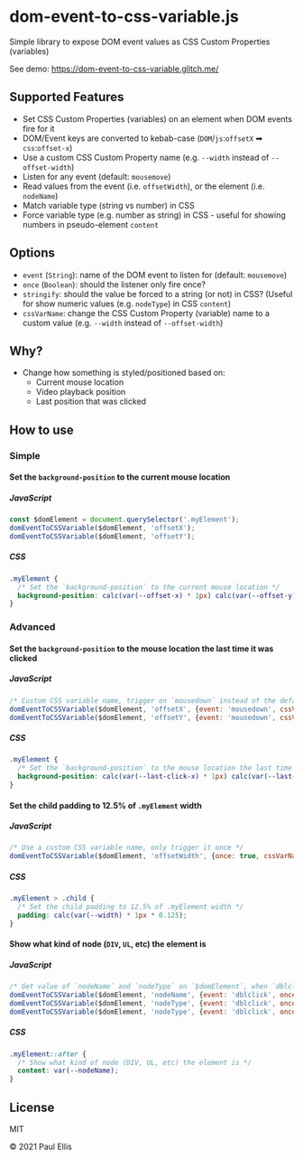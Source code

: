 # dom-event-to-css-variable.js

Simple library to expose DOM event values as CSS Custom Properties (variables)

See demo: https://dom-event-to-css-variable.glitch.me/

## Supported Features

* Set CSS Custom Properties (variables) on an element when DOM events fire for it
* DOM/Event keys are converted to kebab-case (`DOM`/`js`:`offsetX` ➡ `css`:`offset-x`)
* Use a custom CSS Custom Property name (e.g. `--width` instead of `--offset-width`)
* Listen for any event (default: `mousemove`)
* Read values from the event (i.e. `offsetWidth`), or the element (i.e. `nodeName`)
* Match variable type (string vs number) in CSS
* Force variable type (e.g. number as string) in CSS - useful for showing numbers in pseudo-element `content`

## Options

* `event` (`String`): name of the DOM event to listen for (default: `mousemove`)
* `once` (`Boolean`): should the listener only fire once?
* `stringify`: should the value be forced to a string (or not) in CSS? (Useful for show numeric values (e.g. `nodeType`) in CSS `content`)
* `cssVarName`: change the CSS Custom Property (variable) name to a custom value (e.g. `--width` instead of `--offset-width`)

## Why?

* Change how something is styled/positioned based on:
  * Current mouse location
  * Video playback position
  * Last position that was clicked

## How to use
### Simple
#### Set the `background-position` to the current mouse location
##### JavaScript
```js
const $domElement = document.querySelector('.myElement');
domEventToCSSVariable($domElement, 'offsetX');
domEventToCSSVariable($domElement, 'offsetY');
```

##### CSS
```css
.myElement {
  /* Set the `background-position` to the current mouse location */
  background-position: calc(var(--offset-x) * 1px) calc(var(--offset-y) * 1px);
}
```

### Advanced

#### Set the `background-position` to the mouse location the last time it was clicked
##### JavaScript
```js
/* Custom CSS variable name, trigger on `mousedown` instead of the default (`mousemove`) */
domEventToCSSVariable($domElement, 'offsetX', {event: 'mousedown', cssVarName: 'last-click-x'});
domEventToCSSVariable($domElement, 'offsetY', {event: 'mousedown', cssVarName: 'last-click-y'});
```

##### CSS
```css
.myElement {
  /* Set the `background-position` to the mouse location the last time it was clicked */
  background-position: calc(var(--last-click-x) * 1px) calc(var(--last-click-y) * 1px);
}
```

#### Set the child padding to 12.5% of `.myElement` width
##### JavaScript
```js
/* Use a custom CSS variable name, only trigger it once */
domEventToCSSVariable($domElement, 'offsetWidth', {once: true, cssVarName: 'width'});
```

##### CSS
```css
.myElement > .child {
  /* Set the child padding to 12.5% of .myElement width */
  padding: calc(var(--width) * 1px * 0.125);
}
```

#### Show what kind of node (`DIV`, `UL`, etc) the element is
##### JavaScript
```js
/* Get value of `nodeName` and `nodeType` on `$domElement`, when `dblclick` is triggered (instead of the default `mousemove`), on trigger once (value won't change in this example) */
domEventToCSSVariable($domElement, 'nodeName', {event: 'dblclick', once: true}); // `nodeName` will be a string in CSS because the value is a string
domEventToCSSVariable($domElement, 'nodeType', {event: 'dblclick', once: true, stringify: true}); // `nodeType` will be a number in CSS because the value is a number
domEventToCSSVariable($domElement, 'nodeType', {event: 'dblclick', once: true, stringify: true, cssVarName: 'nodeTypeString'}); // Force `nodeType` to be a string in CSS, inspite of it being a number
```

##### CSS
```css
.myElement::after {
  /* Show what kind of node (DIV, UL, etc) the element is */
  content: var(--nodeName);
}
```

## License
MIT

&copy; 2021 Paul Ellis